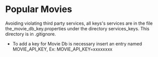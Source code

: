 # Popular Movies

Avoiding violating third party services, all keys's services are in the file the_movie_db_key.properties
 under the directory services_keys. This directory is in .gitignore.

* To add a key for Movie Db is necessary insert an entry named MOVIE_API_KEY, Ex: MOVIE_API_KEY=xxxxxxxx
